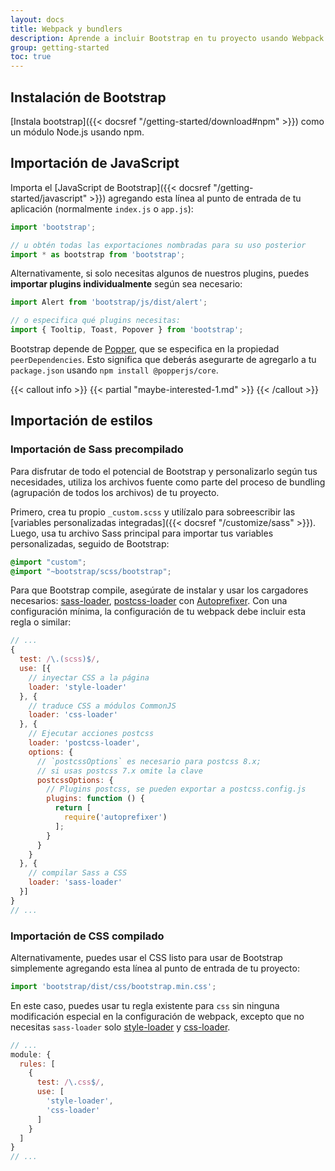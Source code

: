 ```yaml
---
layout: docs
title: Webpack y bundlers
description: Aprende a incluir Bootstrap en tu proyecto usando Webpack u otros paquetes.
group: getting-started
toc: true
---
```


## Instalación de Bootstrap

[Instala bootstrap]({{< docsref "/getting-started/download#npm" >}}) como un módulo Node.js usando npm.

## Importación de JavaScript

Importa el [JavaScript de Bootstrap]({{< docsref "/getting-started/javascript" >}}) agregando esta línea al punto de entrada de tu aplicación (normalmente `index.js` o `app.js`):

```js
import 'bootstrap';

// u obtén todas las exportaciones nombradas para su uso posterior
import * as bootstrap from 'bootstrap';
```

Alternativamente, si solo necesitas algunos de nuestros plugins, puedes **importar plugins individualmente** según sea necesario:

```js
import Alert from 'bootstrap/js/dist/alert';

// o especifica qué plugins necesitas:
import { Tooltip, Toast, Popover } from 'bootstrap';
```

Bootstrap depende de [Popper](https://popper.js.org/), que se especifica en la propiedad `peerDependencies`.
Esto significa que deberás asegurarte de agregarlo a tu `package.json` usando `npm install @popperjs/core`.

{{< callout info >}}
{{< partial "maybe-interested-1.md" >}}
{{< /callout >}}

## Importación de estilos

### Importación de Sass precompilado

Para disfrutar de todo el potencial de Bootstrap y personalizarlo según tus necesidades, utiliza los archivos fuente como parte del proceso de bundling (agrupación de todos los archivos) de tu proyecto.

Primero, crea tu propio `_custom.scss` y utilízalo para sobreescribir las [variables personalizadas integradas]({{< docsref "/customize/sass" >}}). Luego, usa tu archivo Sass principal para importar tus variables personalizadas, seguido de Bootstrap:

```scss
@import "custom";
@import "~bootstrap/scss/bootstrap";
```

Para que Bootstrap compile, asegúrate de instalar y usar los cargadores necesarios: [sass-loader](https://github.com/webpack-contrib/sass-loader), [postcss-loader](https://github.com/webpack-contrib/postcss-loader) con [Autoprefixer](https://github.com/postcss/autoprefixer#webpack). Con una configuración mínima, la configuración de tu webpack debe incluir esta regla o similar:


```js
// ...
{
  test: /\.(scss)$/,
  use: [{
    // inyectar CSS a la página
    loader: 'style-loader'
  }, {
    // traduce CSS a módulos CommonJS
    loader: 'css-loader'
  }, {
    // Ejecutar acciones postcss
    loader: 'postcss-loader',
    options: {
      // `postcssOptions` es necesario para postcss 8.x;
      // si usas postcss 7.x omite la clave
      postcssOptions: {
        // Plugins postcss, se pueden exportar a postcss.config.js
        plugins: function () {
          return [
            require('autoprefixer')
          ];
        }
      }
    }
  }, {
    // compilar Sass a CSS
    loader: 'sass-loader'
  }]
}
// ...
```

### Importación de CSS compilado

Alternativamente, puedes usar el CSS listo para usar de Bootstrap simplemente agregando esta línea al punto de entrada de tu proyecto:

```js
import 'bootstrap/dist/css/bootstrap.min.css';
```

En este caso, puedes usar tu regla existente para `css` sin ninguna modificación especial en la configuración de webpack, excepto que no necesitas `sass-loader` solo [style-loader](https://github.com/webpack-contrib/style-loader) y [css-loader](https://github.com/webpack-contrib/css-loader).

```js
// ...
module: {
  rules: [
    {
      test: /\.css$/,
      use: [
        'style-loader',
        'css-loader'
      ]
    }
  ]
}
// ...
```
